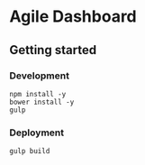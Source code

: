 # Agile Dashboard

## Getting started

### Development

```
npm install -y
bower install -y
gulp
```

### Deployment

```
gulp build
```
